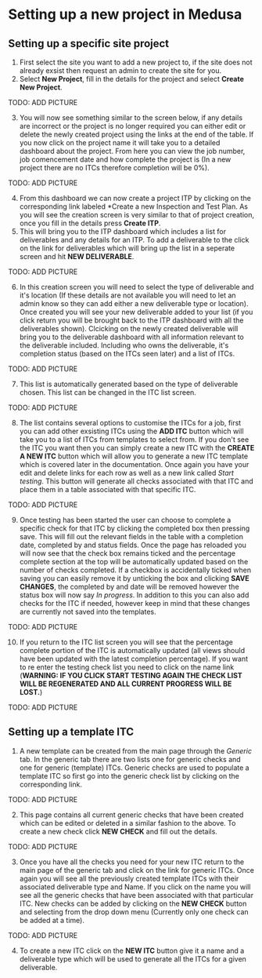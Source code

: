 # Setting up a new project in Medusa

## Setting up a specific site project

1. First select the site you want to add a new project to, if the site does not already exsist then request an admin to create the site for you.
2. Select **New Project**, fill in the details for the project and select **Create New Project**.

TODO: ADD PICTURE

3. You will now see something similar to the screen below, if any details are incorrect or the project is no longer required 
you can either edit or delete the newly created project using the links at the end of the table. If you now click on the project name
it will take you to a detailed dashboard about the project. From here you can view the job number, job comencement date
and how complete the project is (In a new project there are no ITCs therefore completion will be 0%).

TODO: ADD PICTURE

4. From this dashboard we can now create a project ITP by clicking on the corresponding link labeled *Create a new Inspection and Test Plan.
As you will see the creation screen is very similar to that of project creation, once you fill in the details press **Create ITP**.
5. This will bring you to the ITP dashboard which includes a list for deliverables and any details for an ITP. To add a deliverable to the
click on the link for deliverables which will bring up the list in a seperate screen and hit **NEW DELIVERABLE**.

TODO: ADD PICTURE

6. In this creation screen you will need to select the type of deliverable and it's location (If these details are not available you 
will need to let an admin know so they can add either a new deliverable type or location). Once created you will see your new deliverable
added to your list (if you click return you will be brought back to the ITP dashboard with all the deliverables shown). Clcicking on the newly
created deliverable will bring you to the deliverable dashboard with all information relevant to the deliverable included. Including who
owns the deliverable, it's completion status (based on the ITCs seen later) and a list of ITCs. 

TODO: ADD PICTURE

7. This list is automatically generated based on the type of deliverable chosen. This list can be changed in the ITC list screen.

TODO: ADD PICTURE

8. The list contains several options to customise the ITCs for a job, first you can add other exsisting ITCs using the **ADD ITC** button which
will take you to a list of ITCs from templates to select from. If you don't see the ITC you want then you can simply create a new ITC with 
the **CREATE A NEW ITC** button which will allow you to generate a new ITC template which is covered later in the documentation. Once again
you have your edit and delete links for each row as well as a new link called *Start testing*. This button will generate all checks associated
with that ITC and place them in a table associated with that specific ITC.

TODO: ADD PICTURE

9. Once testing has been started the user can choose to complete a specific check for that ITC by clicking the completed box then pressing save.
This will fill out the relevant fields in the table with a completion date, completed by and status fields. Once the page has reloaded
you will now see that the check box remains ticked and the percentage complete section at the top will be automatically updated
based on the number of checks completed. If a checkbox is accidentally ticked when saving you can easily remove it by unticking the
box and clicking **SAVE CHANGES**, the completed by and date will be removed however the status box will now say *In progress*.
In addition to this you can also add checks for the ITC if needed, however keep in mind that these changes are currently not 
saved into the templates.

TODO: ADD PICTURE

10. If you return to the ITC list screen you will see that the percentage complete portion of the ITC is automatically updated (all views should have been updated with the latest completion percentage). If you want to re enter the testing check list you need to click on the name link (**WARNING: IF YOU CLICK START TESTING AGAIN THE CHECK LIST WILL BE REGENERATED AND ALL CURRENT PROGRESS WILL BE LOST.**)

TODO: ADD PICTURE

## Setting up a template ITC

1. A new template can be created from the main page through the *Generic* tab. In the generic tab there are two lists one for generic checks and one for generic (template) ITCs. Generic checks are used to populate a template ITC so first go into the generic check list by clicking on the corresponding link.

TODO: ADD PICTURE

2. This page contains all current generic checks that have been created which can be edited or deleted in a similar fashion to the above. To create a new check click **NEW CHECK** and fill out the details.

TODO: ADD PICTURE

3. Once you have all the checks you need for your new ITC return to the main page of the generic tab and click on the link for generic ITCs. Once again you will see all the previously created template ITCs with their associated deliverable type and Name. If you click on the name you will see all the generic checks that have been associated with that particular ITC. New checks can be added by clicking on the **NEW CHECK** button and selecting from the drop down menu (Currently only one check can be added at a time).

TODO: ADD PICTURE

4. To create a new ITC click on the **NEW ITC** button give it a name and a deliverable type which will be used to generate all the ITCs for a given deliverable. 


